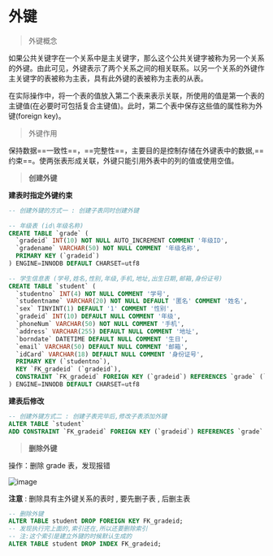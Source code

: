 # 外键

> 外键概念

如果公共关键字在一个关系中是主关键字，那么这个公共关键字被称为另一个关系的外键。由此可见，外键表示了两个关系之间的相关联系。以另一个关系的外键作主关键字的表被称为主表，具有此外键的表被称为主表的从表。

在实际操作中，将一个表的值放入第二个表来表示关联，所使用的值是第一个表的主键值(在必要时可包括复合主键值)。此时，第二个表中保存这些值的属性称为外键(foreign key)。


> 外键作用

保持数据==一致性==，==完整性==，主要目的是控制存储在外键表中的数据,==约束==。使两张表形成关联，外键只能引用外表中的列的值或使用空值。


> **创建外键**

**建表时指定外键约束**


```sql
-- 创建外键的方式一 : 创建子表同时创建外键
 
-- 年级表 (id\年级名称)
CREATE TABLE `grade` (
  `gradeid` INT(10) NOT NULL AUTO_INCREMENT COMMENT '年级ID',
  `gradename` VARCHAR(50) NOT NULL COMMENT '年级名称',
  PRIMARY KEY (`gradeid`)
) ENGINE=INNODB DEFAULT CHARSET=utf8
 
-- 学生信息表 (学号,姓名,性别,年级,手机,地址,出生日期,邮箱,身份证号)
CREATE TABLE `student` (
  `studentno` INT(4) NOT NULL COMMENT '学号',
  `studentname` VARCHAR(20) NOT NULL DEFAULT '匿名' COMMENT '姓名',
  `sex` TINYINT(1) DEFAULT '1' COMMENT '性别',
  `gradeid` INT(10) DEFAULT NULL COMMENT '年级',
  `phoneNum` VARCHAR(50) NOT NULL COMMENT '手机',
  `address` VARCHAR(255) DEFAULT NULL COMMENT '地址',
  `borndate` DATETIME DEFAULT NULL COMMENT '生日',
  `email` VARCHAR(50) DEFAULT NULL COMMENT '邮箱',
  `idCard` VARCHAR(18) DEFAULT NULL COMMENT '身份证号',
  PRIMARY KEY (`studentno`),
  KEY `FK_gradeid` (`gradeid`),
  CONSTRAINT `FK_gradeid` FOREIGN KEY (`gradeid`) REFERENCES `grade` (`gradeid`)
) ENGINE=INNODB DEFAULT CHARSET=utf8
```
**建表后修改**

```sql
-- 创建外键方式二 : 创建子表完毕后,修改子表添加外键
ALTER TABLE `student`
ADD CONSTRAINT `FK_gradeid` FOREIGN KEY (`gradeid`) REFERENCES `grade` (`gradeid`);
```

> **删除外键**

操作：删除 grade 表，发现报错

![image](https://imgconvert.csdnimg.cn/aHR0cHM6Ly9tbWJpei5xcGljLmNuL21tYml6X3BuZy91SkRBVUtyR0M3TENJNnhHS0o3YktpYUJ1ZE9TQkhkOWRBRmlhTG42eWZPalF0Q0IwbzJibzV1YUpINkdLcG1HWFZDYnJGS1N6UU9lTUtwUGJHNTdkSWdBLzY0MA?x-oss-process=image/format,png)


**注意** : 删除具有主外键关系的表时 , 要先删子表 , 后删主表
```sql
-- 删除外键
ALTER TABLE student DROP FOREIGN KEY FK_gradeid;
-- 发现执行完上面的,索引还在,所以还要删除索引
-- 注:这个索引是建立外键的时候默认生成的
ALTER TABLE student DROP INDEX FK_gradeid;
```


